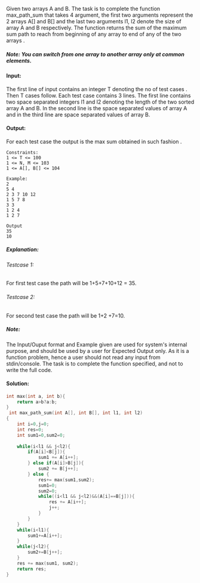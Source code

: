Given two arrays A and B. The task is to complete the function max_path_sum that takes 4 argument, the first two arguments represent the 2 arrays A[] and B[] and the last two arguments l1, l2 denote the size of array A and B respectively. The function returns the sum of the maximum sum path to reach from beginning of any array to end of any of the two arrays .

##### Note: You can switch from one array to another array only at common elements.

#### Input:
The first line of input contains an integer T denoting the no of test cases . Then T cases follow.
Each test case contains 3 lines. The first line contains two space separated integers l1 and l2 denoting the length of the two sorted array A and B. In the second line is the space separated values of array A and in the third line are space separated values of array B.

#### Output:
For each test case the output is the max sum obtained in such fashion .
```
Constraints:
1 <= T <= 100
1 <= N, M <= 103
1 <= A[], B[] <= 104

Example:
2
5 4
2 3 7 10 12
1 5 7 8 
3 3
1 2 4
1 2 7

Output
35 
10
```
##### Explanation:
###### Testcase 1: 
For first test case the path will be 1+5+7+10+12 = 35.
###### Testcase 2: 
For second test case the path will be 1+2 +7=10.

##### Note:
The Input/Ouput format and Example given are used for system's internal purpose, and should be used by a user for Expected Output only. As it is a function problem, hence a user should not read any input from stdin/console. The task is to complete the function specified, and not to write the full code.

#### Solution:
```C++
int max(int a, int b){
    return a>b?a:b;
}
 int max_path_sum(int A[], int B[], int l1, int l2)
{
    int i=0,j=0;
    int res=0;
    int sum1=0,sum2=0;
    
    while(i<l1 && j<l2){
        if(A[i]<B[j]){
            sum1 += A[i++];
        } else if(A[i]>B[j]){
            sum2 += B[j++];
        } else {
            res+= max(sum1,sum2);
            sum1=0;
            sum2=0;
            while((i<l1 && j<l2)&&(A[i]==B[j])){
                res += A[i++];
                j++;
            }
        }
    }
    while(i<l1){
        sum1+=A[i++];
    }
    while(j<l2){
        sum2+=B[j++];
    }
    res += max(sum1, sum2);
    return res;
}
